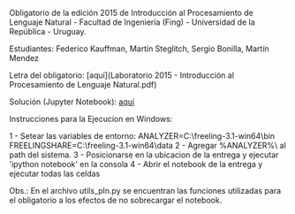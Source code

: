 Obligatorio de la edición 2015 de Introducción al Procesamiento de Lenguaje Natural - Facultad de Ingeniería (Fing) - Universidad de la República - Uruguay.

Estudiantes: Federico Kauffman, Martín Steglitch, Sergio Bonilla, Martín Mendez

Letra del obligatorio: [aquí](Laboratorio 2015 - Introducción al Procesamiento de Lenguaje Natural.pdf) 

Solución (Jupyter Notebook): [aquí](Laboratorio1_IntroPLN.ipynb)

Instrucciones para la Ejecucion en Windows:

1 - Setear las variables de entorno:
	ANALYZER=C:\freeling-3.1-win64\bin
	FREELINGSHARE=C:\freeling-3.1-win64\data
2 - Agregar %ANALYZER%\ al path del sistema.
3 - Posicionarse en la ubicacion de la entrega y ejecutar 'ipython notebook' en la consola
4 - Abrir el notebook de la entrega y ejecutar todas las celdas


Obs.: En el archivo utils_pln.py se encuentran las funciones utilizadas para el obligatorio a los efectos
de no sobrecargar el notebook.
